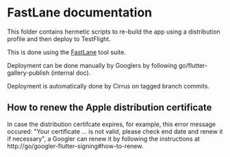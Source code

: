FastLane documentation
================
This folder contains hermetic scripts to re-build the app using a distribution
profile and then deploy to TestFlight.

This is done using the [FastLane](https://fastlane.tools) tool suite.

Deployment can be done manually by Googlers by following
go/flutter-gallery-publish (internal doc).

Deployment is automatically done by Cirrus on tagged branch commits.

## How to renew the Apple distribution certificate

In case the distribution certifcate expires, for example, this error message
occured: "Your certificate ... is not valid, please check end date and
renew it if necessary", a Googler can renew it by following the instructions at
http://go/googler-flutter-signing#how-to-renew.
